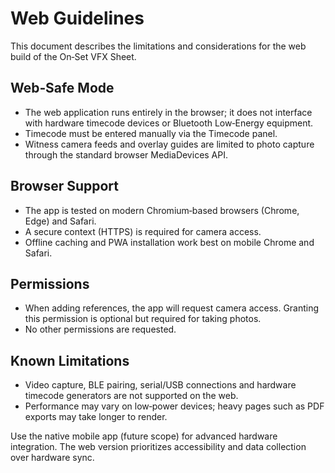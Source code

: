 # Web Guidelines

This document describes the limitations and considerations for the web build of the On‑Set VFX Sheet.

## Web‑Safe Mode

- The web application runs entirely in the browser; it does not interface with hardware timecode devices or Bluetooth Low‑Energy equipment.
- Timecode must be entered manually via the Timecode panel.
- Witness camera feeds and overlay guides are limited to photo capture through the standard browser MediaDevices API.

## Browser Support

- The app is tested on modern Chromium‑based browsers (Chrome, Edge) and Safari.
- A secure context (HTTPS) is required for camera access.
- Offline caching and PWA installation work best on mobile Chrome and Safari.

## Permissions

- When adding references, the app will request camera access. Granting this permission is optional but required for taking photos.
- No other permissions are requested.

## Known Limitations

- Video capture, BLE pairing, serial/USB connections and hardware timecode generators are not supported on the web.
- Performance may vary on low‑power devices; heavy pages such as PDF exports may take longer to render.

Use the native mobile app (future scope) for advanced hardware integration. The web version prioritizes accessibility and data collection over hardware sync.

